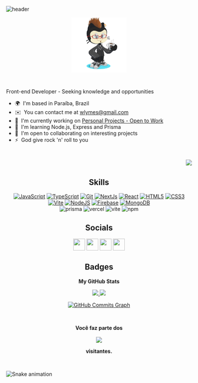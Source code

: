 ![header](https://capsule-render.vercel.app/api?type=waving&color=000&height=230&section=header&text=Hello,%20my%20name%20is%20%20Will.&fontSize=70&fontColor=fff&animation=fadeIn&fontAlignY=38&desc=Front-end%20Developer&descAlignY=55&descAlign=62&)

<div align="center">
    <img width="150px" height="150px" src="./img/readme-char.png/"/>
</div>

#

Front-end Developer - Seeking knowledge and opportunities

* 🌍  I'm based in Paraíba, Brazil
* ✉️  You can contact me at [wlymes@gmail.com](mailto:wlymes@gmail.com)
* 🚀  I'm currently working on [Personal Projects - Open to Work](http://portfolio-renovatt.vercel.app/)
* 🧠  I'm learning Node.js, Express and Prisma
* 🤝  I'm open to collaborating on interesting projects
* ⚡  God give rock 'n' roll to you

#

<p align="end">
  <a href="https://www.github.com/renovatt" target="_blank" rel="noreferrer">
    <img src="https://img.shields.io/github/followers/renovatt?logo=github&style=for-the-badge&color=22c55e&labelColor=1c1917" />
  </a>
</p>

<h2 align="center"><b>Skills</b></h2>

<p align="center">
    <a href="https://developer.mozilla.org/en-US/docs/Web/JavaScript" target="_blank" rel="noreferrer"><img src="https://raw.githubusercontent.com/danielcranney/readme-generator/main/public/icons/skills/javascript-colored.svg" width="36" height="36" alt="JavaScript" /></a>
    <a href="https://www.typescriptlang.org/" target="_blank" rel="noreferrer"><img src="https://raw.githubusercontent.com/danielcranney/readme-generator/main/public/icons/skills/typescript-colored.svg" width="36" height="36" alt="TypeScript" /></a>
    <a href="https://git-scm.com/" target="_blank" rel="noreferrer"><img src="https://raw.githubusercontent.com/danielcranney/readme-generator/main/public/icons/skills/git-colored.svg" width="36" height="36" alt="Git" /></a>
    <a href="https://nextjs.org/docs" target="_blank" rel="noreferrer"><img src="https://raw.githubusercontent.com/danielcranney/readme-generator/main/public/icons/skills/nextjs-colored-dark.svg" width="36" height="36" alt="NextJs" /></a>
    <a href="https://reactjs.org/" target="_blank" rel="noreferrer"><img src="https://raw.githubusercontent.com/danielcranney/readme-generator/main/public/icons/skills/react-colored.svg" width="36" height="36" alt="React" /></a>
    <a href="https://developer.mozilla.org/en-US/docs/Glossary/HTML5" target="_blank" rel="noreferrer"><img src="https://raw.githubusercontent.com/danielcranney/readme-generator/main/public/icons/skills/html5-colored.svg" width="36" height="36" alt="HTML5" /></a>
    <a href="https://www.w3.org/TR/CSS/#css" target="_blank" rel="noreferrer"><img src="https://raw.githubusercontent.com/danielcranney/readme-generator/main/public/icons/skills/css3-colored.svg" width="36" height="36" alt="CSS3" /></a>
    <a href="https://vitejs.dev/" target="_blank" rel="noreferrer"><img src="https://raw.githubusercontent.com/danielcranney/readme-generator/main/public/icons/skills/vite-colored.svg" width="36" height="36" alt="Vite" /></a>
    <a href="https://nodejs.org/en/" target="_blank" rel="noreferrer"><img src="https://raw.githubusercontent.com/danielcranney/readme-generator/main/public/icons/skills/nodejs-colored.svg" width="36" height="36" alt="NodeJS" /></a>
    <a href="https://firebase.google.com/" target="_blank" rel="noreferrer"><img src="https://raw.githubusercontent.com/danielcranney/readme-generator/main/public/icons/skills/firebase-colored.svg" width="36" height="36" alt="Firebase" /></a>
    <a href="https://www.mongodb.com/" target="_blank" rel="noreferrer"><img src="https://raw.githubusercontent.com/danielcranney/readme-generator/main/public/icons/skills/mongodb-colored.svg" width="36" height="36" alt="MongoDB" /></a><br/>
    <img alt="prisma" src="https://img.shields.io/badge/Prisma-3982CE?style=for-the-badge&logo=Prisma&logoColor=white">
    <img alt="vercel" src="https://img.shields.io/badge/Vercel-000000?style=for-the-badge&logo=vercel&logoColor=white">
    <img alt="vite" src="https://img.shields.io/badge/Vite-B73BFE?style=for-the-badge&logo=vite&logoColor=FFD62E">
    <img alt="npm" src="https://img.shields.io/badge/npm-CB3837?style=for-the-badge&logo=npm&logoColor=white">
</p>

<h2 align="center"><b>Socials</b></h2>

<p align="center"> 
    <a href="https://www.github.com/renovatt" target="_blank" rel="noreferrer"><img src="https://raw.githubusercontent.com/danielcranney/readme-generator/main/public/icons/socials/github-dark.svg" width="32" height="32" /></a> 
    <a href="https://www.linkedin.com/in/renovatt" target="_blank" rel="noreferrer"><img src="https://raw.githubusercontent.com/danielcranney/readme-generator/main/public/icons/socials/linkedin.svg" width="32" height="32" /></a> 
    <a href="https://www.twitch.tv/lordzethy" target="_blank" rel="noreferrer"><img src="https://raw.githubusercontent.com/danielcranney/readme-generator/main/public/icons/socials/twitch.svg" width="32" height="32" /></a>
    <a href="http://www.instagram.com/renovato.dev" target="_blank" rel="noreferrer"><img src="https://raw.githubusercontent.com/danielcranney/readme-generator/main/public/icons/socials/instagram.svg" width="32" height="32" /></a>
</p>

<h2 align="center"><b>Badges</b></h2>
<p align="center"><b>My GitHub Stats</b></p>

<div width="100%" align="center">
 <a href="https://github.com/renovatt">
  <img height="165em" src="https://github-readme-stats.vercel.app/api?username=renovatt&show_icons=true&theme=dark&include_all_commits=true&count_private=true"/>

  <img height="165em" src="https://github-readme-stats.vercel.app/api/top-langs/?username=renovatt&layout=compact&langs_count=7&theme=dark"/>

<!-- <a href="https://github.com/renovatt" align="left"><img src="https://github-readme-stats.vercel.app/api/top-langs/?username=renovatt&langs_count=10&title_color=ffffff&text_color=ffffff&icon_color=22c55e&bg_color=1c1917&hide_border=true&locale=en&custom_title=Top%20%Languages" alt="Top Languages" /></a> -->

<a href="http://www.github.com/renovatt"><img src="https://github-readme-activity-graph.cyclic.app/graph?username=renovatt&bg_color=1c1917&color=ffffff&line=22c55e&point=ffffff&area_color=1c1917&area=true&hide_border=true&custom_title=GitHub%20Commits%20Graph" alt="GitHub Commits Graph" /></a>
</div>

<!-- <br/>
<h2 align="center"><b>Top Repositories</b></h2>
<br/>

<div width="100%" align="center">
    <a href="https://github.com/renovatt/schedule-petshop-system" align="left"><img align="left" width="45%" src="https://github-readme-stats.vercel.app/api/pin/?username=renovatt&repo=schedule-petshop-system&title_color=ffffff&text_color=ffffff&icon_color=22c55e&bg_color=1c1917&hide_border=true&locale=en" /></a>
    <a href="https://github.com/renovatt/tree-app" align="right"><img align="right" width="45%" src="https://github-readme-stats.vercel.app/api/pin/?username=renovatt&repo=tree-app&title_color=ffffff&text_color=ffffff&icon_color=22c55e&bg_color=1c1917&hide_border=true&locale=en" /></a>
</div>
<br /><br /><br /><br />
<br /><br /><br /><br /><br /><br /><br />

<div width="100%" align="center"><a href="https://github.com/renovatt/yu-gi-oh-card-info" align="left"><img align="left" width="45%" src="https://github-readme-stats.vercel.app/api/pin/?username=renovatt&repo=yu-gi-oh-card-info&title_color=ffffff&text_color=ffffff&icon_color=22c55e&bg_color=1c1917&hide_border=true&locale=en" /></a><a href="https://github.com/renovatt/portfolio" align="right"><img align="right" width="45%" src="https://github-readme-stats.vercel.app/api/pin/?username=renovatt&repo=portfolio&title_color=ffffff&text_color=ffffff&icon_color=22c55e&bg_color=1c1917&hide_border=true&locale=en" /></a>
</div> -->

<!-- <br/><br /><br /><br /><br /> -->
<!-- <br/><br /><br /><br /><br /> -->

<div align="center">
  <br>
  <p><b>Você faz parte dos</b></p>  
  <p align="center">
    <img align="center" src="https://profile-counter.glitch.me/{renovatt}/count.svg" />
    <br/>
    <p><b>visitantes.</b></p> 
  </p> 
</div>

<br />
 
![Snake animation](https://github.com/renovatt/renovatt/blob/output/github-contribution-grid-snake.svg)